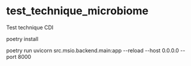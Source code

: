 # test_technique_microbiome
Test technique CDI



poetry install

poetry run uvicorn src.msio.backend.main:app --reload --host 0.0.0.0 --port 8000
